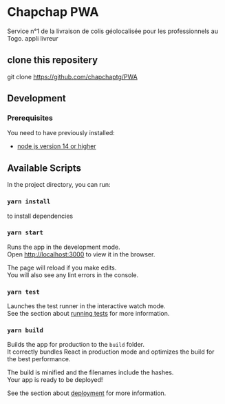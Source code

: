 # Chapchap PWA

Service n°1 de la livraison de colis géolocalisée pour les professionnels au Togo.
appli livreur

## clone this repositery

git clone https://github.com/chapchaptg/PWA

## Development

### Prerequisites

You need to have previously installed:

-   [node js version 14 or higher](https://nodejs.org/en/)

## Available Scripts

In the project directory, you can run:

### `yarn install`

to install dependencies

### `yarn start`

Runs the app in the development mode.\
Open [http://localhost:3000](http://localhost:3000) to view it in the browser.

The page will reload if you make edits.\
You will also see any lint errors in the console.

### `yarn test`

Launches the test runner in the interactive watch mode.\
See the section about [running tests](https://facebook.github.io/create-react-app/docs/running-tests) for more information.

### `yarn build`

Builds the app for production to the `build` folder.\
It correctly bundles React in production mode and optimizes the build for the best performance.

The build is minified and the filenames include the hashes.\
Your app is ready to be deployed!

See the section about [deployment](https://facebook.github.io/create-react-app/docs/deployment) for more information.
